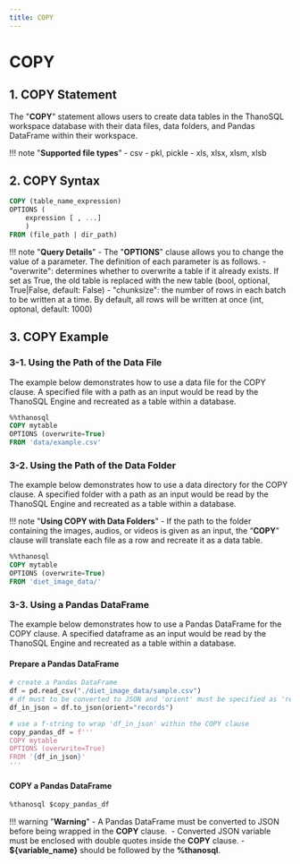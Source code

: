 ```yaml
---
title: COPY
---
```


# __COPY__

## __1. COPY Statement__

The "__COPY__" statement allows users to create data tables in the ThanoSQL workspace database with their data files, data folders, and Pandas DataFrame within their workspace.

!!! note "__Supported file types__"
    - csv
    - pkl, pickle
    - xls, xlsx, xlsm, xlsb

## __2. COPY Syntax__

```sql
COPY (table_name_expression)
OPTIONS (
    expression [ , ...]
    )
FROM (file_path | dir_path)
```

!!! note "__Query Details__"
    - The "__OPTIONS__" clause allows you to change the value of a parameter. The definition of each parameter is as follows.
        - "overwrite": determines whether to overwrite a table if it already exists. If set as True, the old table is replaced with the new table (bool, optional, True|False, default: False)
        - "chunksize": the number of rows in each batch to be written at a time. By default, all rows will be written at once (int, optonal, default: 1000)

## __3. COPY Example__

### __3-1. Using the Path of the Data File__

The example below demonstrates how to use a data file for the COPY clause. A specified file with a path as an input would be read by the ThanoSQL Engine and recreated as a table within a database. 

```sql
%%thanosql
COPY mytable
OPTIONS (overwrite=True)
FROM 'data/example.csv'
```

### __3-2. Using the Path of the Data Folder__

The example below demonstrates how to use a data directory for the COPY clause. A specified folder with a path as an input would be read by the ThanoSQL Engine and recreated as a table within a database. 

!!! note "__Using COPY with Data Folders__"
    - If the path to the folder containing the images, audios, or videos is given as an input, the “__COPY__” clause will translate each file as a row and recreate it as a data table.

```sql
%%thanosql
COPY mytable
OPTIONS (overwrite=True)
FROM 'diet_image_data/'
```

### __3-3. Using a Pandas DataFrame__
The example below demonstrates how to use a Pandas DataFrame for the COPY clause. A specified dataframe as an input would be read by the ThanoSQL Engine and recreated as a table within a database. 

#### Prepare a Pandas DataFrame 
```python
# create a Pandas DataFrame
df = pd.read_csv("./diet_image_data/sample.csv")
# df must to be converted to JSON and 'orient' must be specified as 'records' 
df_in_json = df.to_json(orient="records")

# use a f-string to wrap 'df_in_json' within the COPY clause 
copy_pandas_df = f'''
COPY mytable
OPTIONS (overwrite=True)
FROM '{df_in_json}'
'''
```

#### COPY a Pandas DataFrame 

```sql
%thanosql $copy_pandas_df
```

!!! warning "__Warning__"
    - A Pandas DataFrame must be converted to JSON before being wrapped in the __COPY__ clause. 
    - Converted JSON variable must be enclosed with double quotes inside the __COPY__ clause. 
    - __${variable_name}__ should be followed by the __%thanosql__. 
